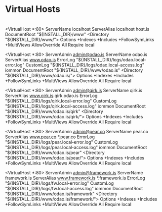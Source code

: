# Virtual Hosts
#
<VirtualHost *:80>
  ServerName localhost
  ServerAlias localhost host.is
  DocumentRoot "${INSTALL_DIR}/www"
  <Directory "${INSTALL_DIR}/www/">
    Options +Indexes +Includes +FollowSymLinks +MultiViews
    AllowOverride All
    Require local
  </Directory>
</VirtualHost>

<VirtualHost *:80>
	ServerAdmin admin@odao.is
	ServerName odao.is
	ServerAlias www.odao.is
	ErrorLog "${INSTALL_DIR}/logs/odao.local-error.log"
	CustomLog "${INSTALL_DIR}/logs/odao.local-access.log" iommon
	DocumentRoot "${INSTALL_DIR}/www/odao.is"
	<Directory "${INSTALL_DIR}/www/odao.is/">
		Options +Indexes +Includes +FollowSymLinks +MultiViews
		AllowOverride All
		Require local
	</Directory>
</VirtualHost>

<VirtualHost *:80>
	ServerAdmin admin@qirk.is
	ServerName qirk.is
	ServerAlias www.qirk.is qirk.odao.is
	ErrorLog "${INSTALL_DIR}/logs/qirk.local-error.log"
	CustomLog "${INSTALL_DIR}/logs/qirk.local-access.log" iommon
	DocumentRoot "${INSTALL_DIR}/www/odao.is/qirk"
	<Directory "${INSTALL_DIR}/www/odao.is/qirk/">
		Options +Indexes +Includes +FollowSymLinks +MultiViews
		AllowOverride All
		Require local
	</Directory>
</VirtualHost>

<VirtualHost *:80>
	ServerAdmin admin@pear.co
	ServerName pear.co
	ServerAlias www.pear.co *.pear.co
	ErrorLog "${INSTALL_DIR}/logs/pear.local-error.log"
	CustomLog "${INSTALL_DIR}/logs/pear.local-access.log" iommon
	DocumentRoot "${INSTALL_DIR}/www/odao.is/pear"
	<Directory "${INSTALL_DIR}/www/odao.is/pear/">
		Options +Indexes +Includes +FollowSymLinks +MultiViews
		AllowOverride All
		Require local
	</Directory>
</VirtualHost>

<VirtualHost *:80>
	ServerAdmin admin@framework.is
	ServerName framework.is
	ServerAlias www.framework.is *.framework.is
	ErrorLog "${INSTALL_DIR}/logs/fw.local-error.log"
	CustomLog "${INSTALL_DIR}/logs/fw.local-access.log" iommon
	DocumentRoot "${INSTALL_DIR}/www/odao.is/framework"
	<Directory "${INSTALL_DIR}/www/odao.is/framework/">
		Options +Indexes +Includes +FollowSymLinks +MultiViews
		AllowOverride All
		Require local
	</Directory>
</VirtualHost>